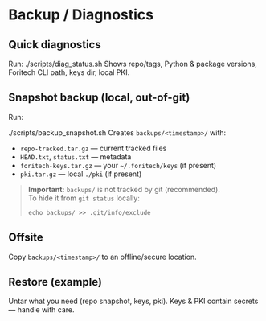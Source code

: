 # Backup / Diagnostics

## Quick diagnostics
Run:
./scripts/diag_status.sh
Shows repo/tags, Python & package versions, Foritech CLI path, keys dir, local PKI.

## Snapshot backup (local, out-of-git)
Run:

./scripts/backup_snapshot.sh
Creates `backups/<timestamp>/` with:
* `repo-tracked.tar.gz` — current tracked files
* `HEAD.txt`, `status.txt` — metadata
* `foritech-keys.tar.gz` — your `~/.foritech/keys` (if present)
* `pki.tar.gz` — local `./pki` (if present)

> **Important:** `backups/` is not tracked by git (recommended).  
> To hide it from `git status` locally:
> ```
> echo backups/ >> .git/info/exclude
> ```

## Offsite
Copy `backups/<timestamp>/` to an offline/secure location.

## Restore (example)
Untar what you need (repo snapshot, keys, pki). Keys & PKI contain secrets — handle with care.
